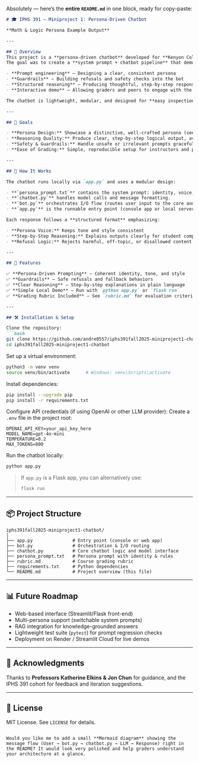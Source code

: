Absolutely — here’s the **entire `README.md`** in one block, ready for copy-paste:

````markdown
# 🎓 IPHS 391 — Miniproject 1: Persona-Driven Chatbot  

**Math & Logic Persona Example Output**  

---

## 🚀 Overview  
This project is a **persona-driven chatbot** developed for **Kenyon College IPHS 391 (Fall 2025)**.  
The goal was to create a **system prompt + chatbot pipeline** that demonstrates:

- **Prompt engineering** — Designing a clear, consistent persona  
- **Guardrails** — Building refusals and safety checks into the bot  
- **Structured reasoning** — Producing thoughtful, step-by-step responses  
- **Interactive demo** — Allowing graders and peers to engage with the bot locally  

The chatbot is lightweight, modular, and designed for **easy inspection** by instructors and graders.

---

## 🎯 Goals  

- **Persona Design:** Showcase a distinctive, well-crafted persona (see `persona_prompt.txt`)  
- **Reasoning Quality:** Produce clear, step-by-step logical output, avoiding hallucinations  
- **Safety & Guardrails:** Handle unsafe or irrelevant prompts gracefully  
- **Ease of Grading:** Simple, reproducible setup for instructors and peers  

---

## 🧠 How It Works  

The chatbot runs locally via `app.py` and uses a modular design:

- **`persona_prompt.txt`** contains the system prompt: identity, voice, rules, and style.  
- **`chatbot.py`** handles model calls and message formatting.  
- **`bot.py`** orchestrates I/O flow (routes user input to the core and returns responses).  
- **`app.py`** is the runnable entry point (console app or local server).  

Each response follows a **structured format** emphasizing:

- **Persona Voice:** Keeps tone and style consistent  
- **Step-by-Step Reasoning:** Explains outputs clearly for student comprehension  
- **Refusal Logic:** Rejects harmful, off-topic, or disallowed content  

---

## 🧪 Features  

✅ **Persona-Driven Prompting** — Coherent identity, tone, and style  
✅ **Guardrails** — Safe refusals and fallback behaviors  
✅ **Clear Reasoning** — Step-by-step explanations in plain language  
✅ **Simple Local Demo** — Run with `python app.py` or `flask run`  
✅ **Grading Rubric Included** — See `rubric.md` for evaluation criteria  

---

## 🛠️ Installation & Setup  

Clone the repository:  
```bash
git clone https://github.com/andre0557/iphs391fall2025-miniproject1-chatbot
cd iphs391fall2025-miniproject1-chatbot
````

Set up a virtual environment:

```bash
python3 -m venv venv
source venv/bin/activate      # Windows: venv\Scripts\activate
```

Install dependencies:

```bash
pip install --upgrade pip
pip install -r requirements.txt
```

Configure API credentials (if using OpenAI or other LLM provider):
Create a `.env` file in the project root:

```
OPENAI_API_KEY=your_api_key_here
MODEL_NAME=gpt-4o-mini
TEMPERATURE=0.2
MAX_TOKENS=800
```

Run the chatbot locally:

```bash
python app.py
```

> If `app.py` is a Flask app, you can alternatively use:
>
> ```bash
> flask run
> ```

---

## 📦 Project Structure

```
iphs391fall2025-miniproject1-chatbot/
│
├── app.py               # Entry point (console or web app)
├── bot.py               # Orchestration & I/O routing
├── chatbot.py           # Core chatbot logic and model interface
├── persona_prompt.txt   # Persona prompt with identity & rules
├── rubric.md            # Course grading rubric
├── requirements.txt     # Python dependencies
└── README.md            # Project overview (this file)
```

---

## 📊 Future Roadmap

* Web-based interface (Streamlit/Flask front-end)
* Multi-persona support (switchable system prompts)
* RAG integration for knowledge-grounded answers
* Lightweight test suite (`pytest`) for prompt regression checks
* Deployment on Render / Streamlit Cloud for live demos

---

## 🙏 Acknowledgments

Thanks to **Professors Katherine Elkins & Jon Chun** for guidance, and the IPHS 391 cohort for feedback and iteration suggestions.

---

## 📄 License

MIT License. See `LICENSE` for details.

```

Would you like me to add a small **Mermaid diagram** showing the message flow (User → bot.py → chatbot.py → LLM → Response) right in the README? It would look very polished and help graders understand your architecture at a glance.
```
